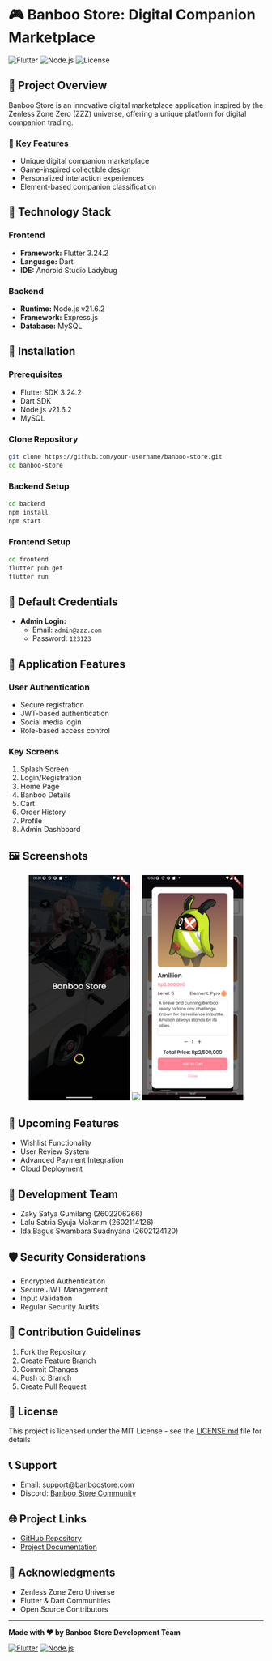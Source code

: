 # 🎮 Banboo Store: Digital Companion Marketplace

![Flutter](https://img.shields.io/badge/Flutter-3.24.2-blue)
![Node.js](https://img.shields.io/badge/Node.js-v21.6.2-green)
![License](https://img.shields.io/badge/License-MIT-yellow)

## 📝 Project Overview

Banboo Store is an innovative digital marketplace application inspired by the Zenless Zone Zero (ZZZ) universe, offering a unique platform for digital companion trading.

### 🌟 Key Features
- Unique digital companion marketplace
- Game-inspired collectible design
- Personalized interaction experiences
- Element-based companion classification

## 🚀 Technology Stack

### Frontend
- **Framework:** Flutter 3.24.2
- **Language:** Dart
- **IDE:** Android Studio Ladybug

### Backend
- **Runtime:** Node.js v21.6.2
- **Framework:** Express.js
- **Database:** MySQL

## 🔧 Installation

### Prerequisites
- Flutter SDK 3.24.2
- Dart SDK
- Node.js v21.6.2
- MySQL

### Clone Repository
```bash
git clone https://github.com/your-username/banboo-store.git
cd banboo-store
```

### Backend Setup
```bash
cd backend
npm install
npm start
```

### Frontend Setup
```bash
cd frontend
flutter pub get
flutter run
```

## 🔐 Default Credentials
- **Admin Login:**
  - Email: `admin@zzz.com`
  - Password: `123123`

## 📱 Application Features

### User Authentication
- Secure registration
- JWT-based authentication
- Social media login
- Role-based access control

### Key Screens
1. Splash Screen
2. Login/Registration
3. Home Page
4. Banboo Details
5. Cart
6. Order History
7. Profile
8. Admin Dashboard

## 🖼️ Screenshots

<div align="center">
  <img src="screenshots/splash_screen.png" width="200">
  <img src="screenshots/home_page.png" width="200">
  <img src="screenshots/banboo_details.png" width="200">
</div>

## 🔮 Upcoming Features
- Wishlist Functionality
- User Review System
- Advanced Payment Integration
- Cloud Deployment

## 👥 Development Team
- Zaky Satya Gumilang (2602206266)
- Lalu Satria Syuja Makarim (2602114126)
- Ida Bagus Swambara Suadnyana (2602124120)

## 🛡️ Security Considerations
- Encrypted Authentication
- Secure JWT Management
- Input Validation
- Regular Security Audits

## 🤝 Contribution Guidelines
1. Fork the Repository
2. Create Feature Branch
3. Commit Changes
4. Push to Branch
5. Create Pull Request

## 📄 License
This project is licensed under the MIT License - see the [LICENSE.md](LICENSE.md) file for details

## 📞 Support
- Email: support@banboostore.com
- Discord: [Banboo Store Community](https://discord.gg/banboostore)

## 🌐 Project Links
- [GitHub Repository](https://github.com/your-username/banboo-store)
- [Project Documentation](https://docs.banboostore.com)

## 💖 Acknowledgments
- Zenless Zone Zero Universe
- Flutter & Dart Communities
- Open Source Contributors

---

**Made with ❤️ by Banboo Store Development Team**

[![Flutter](https://img.shields.io/badge/Made%20with-Flutter-1389FD.svg)](https://flutter.dev/)
[![Node.js](https://img.shields.io/badge/Powered%20by-Node.js-339933.svg)](https://nodejs.org/)
